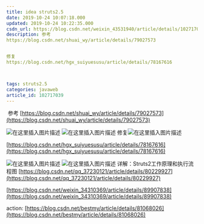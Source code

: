 ```yaml
---
title: idea struts2.5
date: 2019-10-24 10:07:18.000
updated: 2019-10-24 10:22:35.000
csdn_url: https://blog.csdn.net/weixin_43531940/article/details/102717039
description: 参考
https://blog.csdn.net/shuai_wy/article/details/79027573


修复
https://blog.csdn.net/hgx_suiyuesusu/article/details/78167616



tags: struts2.5
categories: javaweb
article_id: 102717039
---
```

﻿
参考
[https://blog.csdn.net/shuai_wy/article/details/79027573](https://blog.csdn.net/shuai_wy/article/details/79027573)

![在这里插入图片描述](http://img.yayi.site/csdn/20191024101159896.png-watermaskStyle)
![在这里插入图片描述](http://img.yayi.site/csdn/20191024100659644.png-watermaskStyle)
修复![在这里插入图片描述](http://img.yayi.site/csdn/20191024100816782.png-watermaskStyle)

[https://blog.csdn.net/hgx_suiyuesusu/article/details/78167616](https://blog.csdn.net/hgx_suiyuesusu/article/details/78167616)


![在这里插入图片描述](http://img.yayi.site/csdn/20191024101135734.png-watermaskStyle)
![在这里插入图片描述](http://img.yayi.site/csdn/20191024103045503.png-watermaskStyle)
详解：Struts2工作原理和执行流程图
[https://blog.csdn.net/qq_37230121/article/details/80229927](https://blog.csdn.net/qq_37230121/article/details/80229927)



[https://blog.csdn.net/weixin_34310369/article/details/89907838](https://blog.csdn.net/weixin_34310369/article/details/89907838)

action:
[https://blog.csdn.net/bestmy/article/details/81068026](https://blog.csdn.net/bestmy/article/details/81068026)

